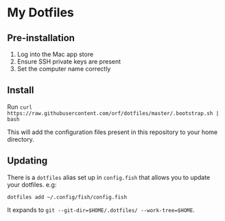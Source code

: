 # My Dotfiles

## Pre-installation

1. Log into the Mac app store
2. Ensure SSH private keys are present
3. Set the computer name correctly

## Install

Run `curl https://raw.githubusercontent.com/orf/dotfiles/master/.bootstrap.sh | bash`

This will add the configuration files present in this repository to your 
home directory.

## Updating

There is a `dotfiles` alias set up in `config.fish` that allows you to 
update your dotfiles. e.g:

`dotfiles add ~/.config/fish/config.fish`

It expands to `git --git-dir=$HOME/.dotfiles/ --work-tree=$HOME`.


